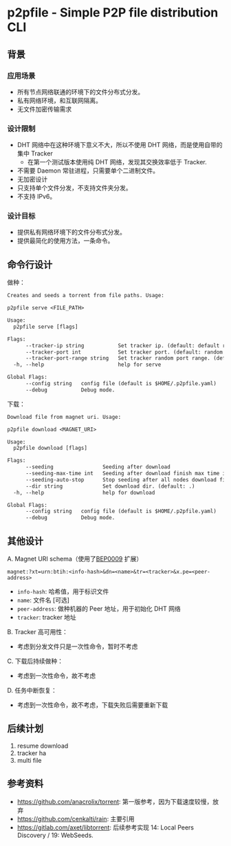# p2pfile - Simple P2P file distribution CLI

## 背景

### 应用场景

- 所有节点网络联通的环境下的文件分布式分发。
- 私有网络环境，和互联网隔离。
- 无文件加密传输需求

### 设计限制

- DHT 网络中在这种环境下意义不大，所以不使用 DHT 网络，而是使用自带的集中 Tracker
  - 在第一个测试版本使用纯 DHT 网络，发现其交换效率低于 Tracker.
- 不需要 Daemon 常驻进程，只需要单个二进制文件。
- 无加密设计
- 只支持单个文件分发，不支持文件夹分发。
- 不支持 IPv6。

### 设计目标

- 提供私有网络环境下的文件分布式分发。
- 提供最简化的使用方法，一条命令。

## 命令行设计

做种：

```txt
Creates and seeds a torrent from file paths. Usage:

p2pfile serve <FILE_PATH>

Usage:
  p2pfile serve [flags]

Flags:
      --tracker-ip string           Set tracker ip. (default: default route ip)
      --tracker-port int            Set tracker port. (default: random port in port-range,  See --port-range)
      --tracker-port-range string   Set tracker random port range. (default: 42070-42099) (default "42070-42099")
  -h, --help                        help for serve

Global Flags:
      --config string   config file (default is $HOME/.p2pfile.yaml)
      --debug           Debug mode.
```

下载：

```txt
Download file from magnet uri. Usage:

p2pfile download <MAGNET_URI>

Usage:
  p2pfile download [flags]

Flags:
      --seeding                Seeding after download
      --seeding-max-time int   Seeding after download finish max time in seconds. default: 600(10min) (default 600)
      --seeding-auto-stop      Stop seeding after all nodes download finish. default: true (default true)
      --dir string             Set download dir. (default: .)
  -h, --help                   help for download

Global Flags:
      --config string   config file (default is $HOME/.p2pfile.yaml)
      --debug           Debug mode.
```

## 其他设计

A. Magnet URI schema（使用了[BEP0009](http://www.bittorrent.org/beps/bep_0009.html) 扩展）

`magnet:?xt=urn:btih:<info-hash>&dn=<name>&tr=<tracker>&x.pe=<peer-address>`

- `info-hash`: 哈希值，用于标识文件
- `name`: 文件名 [可选]
- `peer-address`: 做种机器的 Peer 地址，用于初始化 DHT 网络
- `tracker`: tracker 地址

B. Tracker 高可用性：

- 考虑到分发文件只是一次性命令，暂时不考虑

C. 下载后持续做种：

- 考虑到一次性命令，故不考虑

D. 任务中断恢复：

- 考虑到一次性命令，故不考虑，下载失败后需要重新下载

## 后续计划

1. resume download
2. tracker ha
3. multi file

## 参考资料

- <https://github.com/anacrolix/torrent>: 第一版参考，因为下载速度较慢，放弃
- <https://github.com/cenkalti/rain>: 主要引用
- <https://gitlab.com/axet/libtorrent>: 后续参考实现 14: Local Peers Discovery / 19: WebSeeds.
